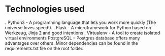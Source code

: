 # Technologies used
. Python3 - A programming language that lets you work more quickly (The universe loves speed!).
.  Flask - A microframework for Python based on Werkzeug, Jinja 2 and good intentions
 . Virtualenv - A tool to create isolated virtual environments
PostgreSQL – Postgres database offers many advantages over others.
Minor dependencies can be found in the requirements.txt file on the root folder.
